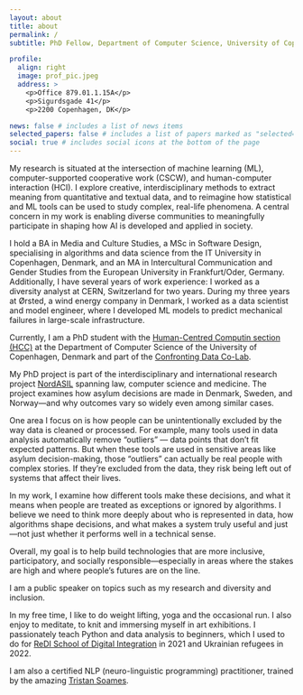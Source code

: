 ```yaml
---
layout: about
title: about
permalink: /
subtitle: PhD Fellow, Department of Computer Science, University of Copenhagen

profile:
  align: right
  image: prof_pic.jpeg
  address: >
    <p>Office 879.01.1.15A</p>
    <p>Sigurdsgade 41</p>
    <p>2200 Copenhagen, DK</p>

news: false # includes a list of news items
selected_papers: false # includes a list of papers marked as "selected={true}"
social: true # includes social icons at the bottom of the page
---
```


My research is situated at the intersection of machine learning (ML), computer-supported cooperative work (CSCW), and human-computer interaction (HCI). I explore creative, interdisciplinary methods to extract meaning from quantitative and textual data, and to reimagine how statistical and ML tools can be used to study complex, real-life phenomena. A central concern in my work is enabling diverse communities to meaningfully participate in shaping how AI is developed and applied in society.

I hold a BA in Media and Culture Studies, a MSc in Software Design, specialising in algorithms and data science from the IT University in Copenhagen, Denmark, and an MA in Intercultural Communication and Gender Studies from the European University in Frankfurt/Oder, Germany.
Additionally, I have several years of work experience: I worked as a diversity analyst at CERN, Switzerland for two years. During my three years at Ørsted, a wind energy company in Denmark, I worked as a data scientist and model engineer, where I developed ML models to predict mechanical failures in large-scale infrastructure.

Currently, I am a PhD student with the [Human-Centred Computin section (HCC)](https://di.ku.dk/english/research/human-centred-computing/) at the Department of Computer Science of the University of Copenhagen, Denmark and part of the [Confronting Data Co-Lab](https://www.confrontingdata.dk/).

My PhD project is part of the interdisciplinary and international research project [NordASIL](https://asylumdata.ku.dk/research/nordic-refugee-determination) spanning law, computer science and medicine. The project examines how asylum decisions are made in Denmark, Sweden, and Norway—and why outcomes vary so widely even among similar cases.

One area I focus on is how people can be unintentionally excluded by the way data is cleaned or processed. For example, many tools used in data analysis automatically remove “outliers” — data points that don’t fit expected patterns. But when these tools are used in sensitive areas like asylum decision-making, those “outliers” can actually be real people with complex stories. If they’re excluded from the data, they risk being left out of systems that affect their lives.

In my work, I examine how different tools make these decisions, and what it means when people are treated as exceptions or ignored by algorithms. I believe we need to think more deeply about who is represented in data, how algorithms shape decisions, and what makes a system truly useful and just—not just whether it performs well in a technical sense.

Overall, my goal is to help build technologies that are more inclusive, participatory, and socially responsible—especially in areas where the stakes are high and where people’s futures are on the line.

I am a public speaker on topics such as my research and diversity and inclusion.

In my free time, I like to do weight lifting, yoga and the occasional run. I also enjoy to meditate, to knit and immersing myself in art exhibitions. I passionately teach Python and data analysis to beginners, which I used to do for [ReDI School of Digital Integration](https://www.redi-school.org/redi-school-denmark) in 2021 and Ukrainian refugees in 2022.

I am also a certified NLP (neuro-linguistic programming) practitioner, trained by the amazing [Tristan Soames](https://tristansoames.com/).
